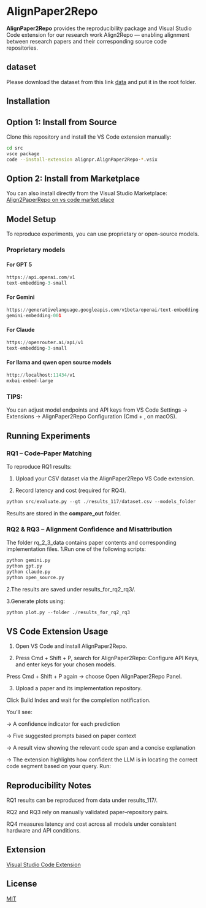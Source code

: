 # AlignPaper2Repo

**AlignPaper2Repo**  provides the reproducibility package and Visual Studio Code extension for our research work Align2Repo — enabling alignment between research papers and their corresponding source code repositories.
## dataset
Please download the dataset from this link [data](https://zenodo.org/records/17430259) and put it in the root folder.
## Installation

## Option 1: Install from Source

Clone this repository and install the VS Code extension manually:

```bash
cd src
vsce package
code --install-extension alignpr.AlignPaper2Repo-*.vsix

```
## Option 2: Install from Marketplace
You can also install directly from the Visual Studio Marketplace:
[Align2PaperRepo on vs code market place](https://marketplace.visualstudio.com/items?itemName=alignpr.AlignPaper2Repo)
## Model Setup

To reproduce experiments, you can use proprietary or open-source models.

### Proprietary models
#### For GPT 5
```python
https://api.openai.com/v1
text-embedding-3-small
```
#### For Gemini
```python
https://generativelanguage.googleapis.com/v1beta/openai/text-embedding-3-small
gemini-embedding-001
```
#### For Claude
```python
https://openrouter.ai/api/v1
text-embedding-3-small
```
#### For llama and qwen open source models


```python
http://localhost:11434/v1
mxbai-embed-large
```
### TIPS:
You can adjust model endpoints and API keys from
VS Code Settings → Extensions → AlignPaper2Repo Configuration (Cmd + , on macOS).
## Running Experiments
### RQ1 – Code–Paper Matching
To reproduce RQ1 results:

1. Upload your CSV dataset via the AlignPaper2Repo VS Code extension.

2. Record latency and cost (required for RQ4).
```python
python src/evaluate.py --gt ./results_117/dataset.csv --models_folder ./results_117/
```
Results are stored in the **compare_out** folder.
### RQ2 & RQ3 – Alignment Confidence and Misattribution

The folder rq_2_3_data contains paper contents and corresponding implementation files.
1.Run one of the following scripts:
```python
python gemini.py
python gpt.py
python claude.py
python open_source.py
```
2.The results are saved under results_for_rq2_rq3/.

3.Generate plots using:
```python
python plot.py --folder ./results_for_rq2_rq3
```
## VS Code Extension Usage

1. Open VS Code and install AlignPaper2Repo.

2. Press Cmd + Shift + P, search for AlignPaper2Repo: Configure API Keys, and enter keys for your chosen models.

Press Cmd + Shift + P again → choose Open AlignPaper2Repo Panel.

3. Upload a paper and its implementation repository.

Click Build Index and wait for the completion notification.

You’ll see:

-> A confidence indicator for each prediction

-> Five suggested prompts based on paper context

-> A result view showing the relevant code span and a concise explanation

-> The extension highlights how confident the LLM is in locating the correct code segment based on your query.
Run:
## Reproducibility Notes

RQ1 results can be reproduced from data under results_117/.

RQ2 and RQ3 rely on manually validated paper–repository pairs.

RQ4 measures latency and cost across all models under consistent hardware and API conditions.

## Extension
 
[Visual Studio Code Extension](https://marketplace.visualstudio.com/items?itemName=alignpr.AlignPaper2Repo)


## License

[MIT](https://choosealicense.com/licenses/mit/)